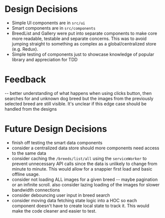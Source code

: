 # Design Decisions
- Simple UI components are in `src/ui`
- Smart components are in `src/components`
- BreedList and Gallery were put into separate components to make core more readable, testable and separate concerns. This was to avoid jumping straight to something as complex as a global/centralized store (e.g. Redux). 
- Simple testing of components just to showcase knowledge of popular library and appreciation for TDD

# Feedback
-- better understanding of what happens when using clicks button, then searches for and unknown dog breed but the images from the previously selected breed are still visible. It's unclear if this edge case should be handled from the designs

# Future Design Decisions
- finish off testing the smart data components
- consider a centralized data store should more components need access to the same data
- consider caching the `/breeds/list/all` using the `serviceWorker` to prevent unnecessary API calls since the data is unlikely to change from minute to minute. This would allow for a snappier first load and basic offline usage.
- consider not loading ALL images for a given breed -- maybe pagination or an infinite scroll. also consider lazing loading of the images for slower bandwidth connections
- consider debouncing user input in breed search
- consider moving data fetching state logic into a HOC so each component doesn't have to create local state to track it. This would make the code cleaner and easier to test.